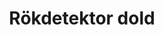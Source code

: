 ---
title: 'Rökdetektor dold'
symbol_image: '/images/symbols/bl/02.svg'
weight: 2
card: true
card_color: 'bg-symbol-red'
---